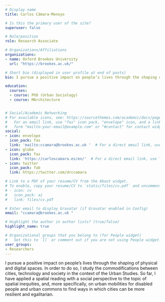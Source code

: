```yaml
---
# Display name
title: Carlos Cámara-Menoyo

# Is this the primary user of the site?
superuser: false

# Role/position
role: Research Associate

# Organizations/Affiliations
organizations:
- name: Oxford Brookes University
  url: "https://brookes.ac.uk/"

# Short bio (displayed in user profile at end of posts)
bio: I pursue a positive impact on people’s lives through the shaping of physical and digital spaces. 

education:
  courses:
  - course: PhD (Urban Sociology)
  - course: MArchitecture


# Social/Academic Networking
# For available icons, see: https://sourcethemes.com/academic/docs/page-builder/#icons
#   For an email link, use "fas" icon pack, "envelope" icon, and a link in the
#   form "mailto:your-email@example.com" or "#contact" for contact widget.
social:
- icon: envelope
  icon_pack: fas
  link: 'mailto:ccamara@brookes.ac.uk '  # For a direct email link, use "mailto:test@example.org".
- icon: globe
  icon_pack: fas
  link: 'https://carloscamara.es/en/'  # For a direct email link, use "mailto:test@example.org".
- icon: twitter
  icon_pack: fab
  link: https://twitter.com/drccamara

# Link to a PDF of your resume/CV from the About widget.
# To enable, copy your resume/CV to `static/files/cv.pdf` and uncomment the lines below.
# - icon: cv
#   icon_pack: ai
#   link: files/cv.pdf

# Enter email to display Gravatar (if Gravatar enabled in Config)
email: "ccamara@brookes.ac.uk "

# Highlight the author in author lists? (true/false)
highlight_name: true

# Organizational groups that you belong to (for People widget)
#   Set this to `[]` or comment out if you are not using People widget.
user_groups:
- Researchers
---
```


I pursue a positive impact on people’s lives through the shaping of physical and digital spaces. In order to do so, I study the commodifications between cities, technology and society in the context of the Urban Studies. So far, I have applied a spatial reading with a social perspective to the topic of spatial inequities, and, more specifically, on urban mobilities for disabled people and urban commons to find ways in which cities can be more resilient and egalitarian.